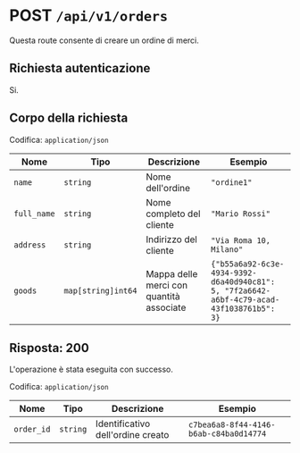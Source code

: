# POST `/api/v1/orders`

Questa route consente di creare un ordine di merci.

## Richiesta autenticazione

Si.

## Corpo della richiesta

Codifica: `application/json`
<!--typst-begin-exclude-->
| Nome | Tipo | Descrizione | Esempio |
| ----------- | ------------------ | ---------------------------------------- | ---------------------------------------------------------------------------------------- |
| `name` | `string` | Nome dell'ordine | `"ordine1"` |
| `full_name` | `string` | Nome completo del cliente | `"Mario Rossi"` |
| `address` | `string` | Indirizzo del cliente | `"Via Roma 10, Milano"` |
| `goods` | `map[string]int64` | Mappa delle merci con quantità associate | `{"b55a6a92-6c3e-4934-9392-d6a40d940c81": 5, "7f2a6642-a6bf-4c79-acad-43f1038761b5": 3}` |
<!--typst-end-exclude-->
## Risposta: 200

L'operazione è stata eseguita con successo.

Codifica: `application/json`
<!--typst-begin-exclude-->
| Nome | Tipo | Descrizione | Esempio |
| ---------- | -------- | --------------------------------- | -------------------------------------- |
| `order_id` | `string` | Identificativo dell'ordine creato | `c7bea6a8-8f44-4146-b6ab-c84ba0d14774` |
<!--typst-end-exclude-->